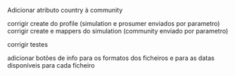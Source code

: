 Adicionar atributo country à community

corrigir create do profile (simulation e prosumer enviados por parametro)
corrigir create e mappers do simulation (community enviado por parametro)

corrigir testes

adicionar botões de info para os formatos dos ficheiros e para as datas disponíveis para cada ficheiro